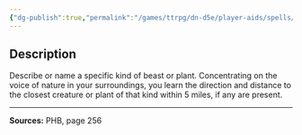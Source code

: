 ```yaml
---
{"dg-publish":true,"permalink":"/games/ttrpg/dn-d5e/player-aids/spells/level-2/locate-animals-or-plants/","tags":["ttrpg/dnd/5e","verbal","somatic","material","ritual","spell"],"noteIcon":""}
---
```



## Description
Describe or name a specific kind of beast or plant.
Concentrating on the voice of nature in your surroundings, you learn the direction and distance to the closest creature or plant of that kind within 5 miles, if any are present.

---

**Sources:** PHB, page 256
